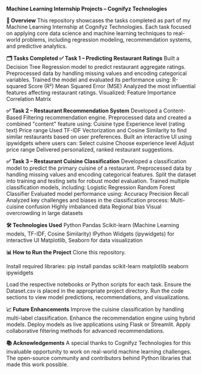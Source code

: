 **Machine Learning Internship Projects – Cognifyz Technologies**

**📌 Overview**
This repository showcases the tasks completed as part of my Machine Learning Internship at Cognifyz Technologies. Each task focused on applying core data science and machine learning techniques to real-world problems, including regression modeling, recommendation systems, and predictive analytics.

**🗂️ Tasks Completed
✅ Task 1 – Predicting Restaurant Ratings**
  Built a Decision Tree Regression model to predict restaurant aggregate ratings.
  Preprocessed data by handling missing values and encoding categorical variables.
  Trained the model and evaluated its performance using:
      R-squared Score (R²)
      Mean Squared Error (MSE)
  Analyzed the most influential features affecting restaurant ratings.
  Visualized:
    Feature Importance
    Correlation Matrix

**✅ Task 2 – Restaurant Recommendation System**
  Developed a Content-Based Filtering recommendation engine.
  Preprocessed data and created a combined "content" feature using:
    Cuisine type
    Experience level (rating text)
    Price range
  Used TF-IDF Vectorization and Cosine Similarity to find similar restaurants based on user preferences.
  Built an interactive UI using ipywidgets where users can:
    Select cuisine
    Choose experience level
    Adjust price range
  Delivered personalized, ranked restaurant suggestions.

**✅ Task 3 – Restaurant Cuisine Classification**
  Developed a classification model to predict the primary cuisine of a restaurant.
  Preprocessed data by handling missing values and encoding categorical features.
  Split the dataset into training and testing sets for robust model evaluation.
  Trained multiple classification models, including:
    Logistic Regression
    Random Forest Classifier
  Evaluated model performance using:
    Accuracy
    Precision
    Recall
  Analyzed key challenges and biases in the classification process:
    Multi-cuisine confusion
    Highly imbalanced data
    Regional bias
    Visual overcrowding in large datasets

**🛠️ Technologies Used**
  Python
  Pandas
  Scikit-learn (Machine Learning models, TF-IDF, Cosine Similarity)
  IPython Widgets (ipywidgets) for interactive UI
  Matplotlib, Seaborn for data visualization

**📊 How to Run the Project**
Clone this repository.

Install required libraries:
    pip install pandas scikit-learn matplotlib seaborn ipywidgets

Load the respective notebooks or Python scripts for each task.
Ensure the Dataset.csv is placed in the appropriate project directory.
Run the code sections to view model predictions, recommendations, and visualizations.

**📈 Future Enhancements**
Improve the cuisine classification by handling multi-label classification.
Enhance the recommendation engine using hybrid models.
Deploy models as live applications using Flask or Streamlit.
Apply collaborative filtering methods for advanced recommendations.

**📚 Acknowledgements**
A special thanks to Cognifyz Technologies for this invaluable  opportunity to work on real-world machine learning challenges.
The open-source community and contributors behind Python libraries that made this work possible.
